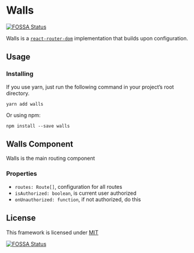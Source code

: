 # Walls
[![FOSSA Status](https://app.fossa.io/api/projects/git%2Bgithub.com%2Fdrublic%2Fwalls.svg?type=shield)](https://app.fossa.io/projects/git%2Bgithub.com%2Fdrublic%2Fwalls?ref=badge_shield)


Walls is a [`react-router-dom`](https://reacttraining.com/react-router/)
implementation that builds upon configuration.

## Usage

### Installing

If you use yarn, just run the following command in your project’s root directory.

    yarn add walls

Or using npm:

    npm install --save walls

## Walls Component

Walls is the main routing component

### Properties

* `routes: Route[]`, configuration for all routes
* `isAuthorized: boolean`, is current user authorized
* `onUnauthorized: function`, if not authorized, do this

## License

This framework is licensed under [MIT](./LICENSE)


[![FOSSA Status](https://app.fossa.io/api/projects/git%2Bgithub.com%2Fdrublic%2Fwalls.svg?type=large)](https://app.fossa.io/projects/git%2Bgithub.com%2Fdrublic%2Fwalls?ref=badge_large)